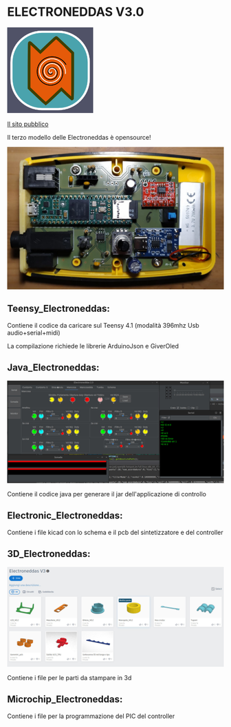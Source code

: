 # ELECTRONEDDAS V3.0

<img src='/elettro.png' width='200px' />

[Il sito pubblico](https://electroneddas.altervista.org)

Il terzo modello delle Electroneddas è opensource!

<img src='/Foto/top.jpeg' />


## Teensy_Electroneddas:
  Contiene il codice da caricare sul Teensy 4.1 (modalità 396mhz Usb audio+serial+midi)
  
  La compilazione richiede le librerie ArduinoJson e GiverOled
  
## Java_Electroneddas:

<img src='/Foto/java.jpg' />

  Contiene il codice java per generare il jar dell'applicazione di controllo

## Electronic_Electroneddas:
  Contiene i file kicad con lo schema e il pcb del sintetizzatore e del controller

## 3D_Electroneddas:

<img src='/Foto/3d_parts.jpg' />

  Contiene i file per le parti da stampare in 3d

## Microchip_Electroneddas:
  Contiene i file per la programmazione del PIC del controller

